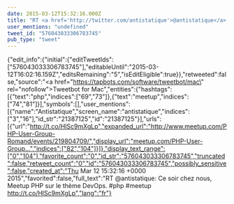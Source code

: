 ```yaml
---
date: 2015-03-12T15:32:16.000Z
title: "RT <a href='http://twitter.com/antistatique'>@antistatique</a>: Ce soir chez nous, Meetup PHP sur le thème DevOps. #php #meetup http://t.co/HlSc9mXgLp″"
user_mentions: "undefined"
tweet_id: "576043033306783745"
pub_type: "tweet"
---
```

{"edit_info":{"initial":{"editTweetIds":["576043033306783745"],"editableUntil":"2015-03-12T16:02:16.159Z","editsRemaining":"5","isEditEligible":true}},"retweeted":false,"source":"<a href=\"https://tapbots.com/software/tweetbot/mac\" rel=\"nofollow\">Tweetbot for Mac</a>","entities":{"hashtags":[{"text":"php","indices":["69","73"]},{"text":"meetup","indices":["74","81"]}],"symbols":[],"user_mentions":[{"name":"Antistatique","screen_name":"antistatique","indices":["3","16"],"id_str":"21387125","id":"21387125"}],"urls":[{"url":"http://t.co/HlSc9mXgLp","expanded_url":"http://www.meetup.com/PHP-User-Group-Romand/events/219804709/","display_url":"meetup.com/PHP-User-Group…","indices":["82","104"]}]},"display_text_range":["0","104"],"favorite_count":"0","id_str":"576043033306783745","truncated":false,"retweet_count":"0","id":"576043033306783745","possibly_sensitive":false,"created_at":"Thu Mar 12 15:32:16 +0000 2015","favorited":false,"full_text":"RT @antistatique: Ce soir chez nous, Meetup PHP sur le thème DevOps. #php #meetup http://t.co/HlSc9mXgLp","lang":"fr"}
